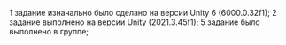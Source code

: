 1 задание изначально было сделано на версии Unity 6 (6000.0.32f1);
2 задание выполнено на версии Unity (2021.3.45f1);
5 задание было выполнено в группе;
